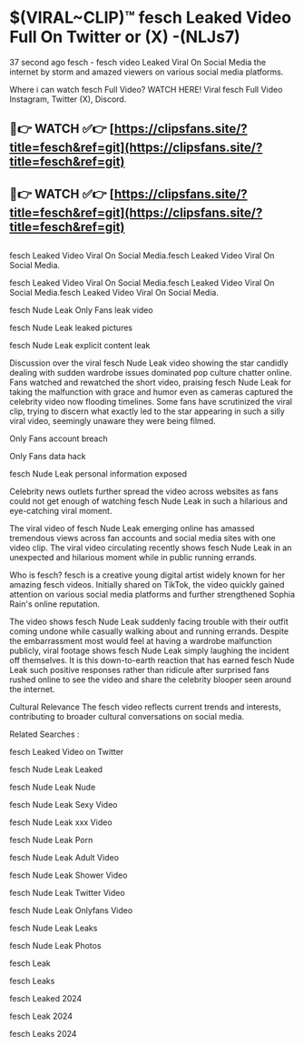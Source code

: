 # $(VIRAL~CLIP)™ fesch Leaked Video Full On Twitter or (X) -(NLJs7)
37 second ago fesch - fesch video Leaked Viral On Social Media the internet by storm and amazed viewers on various social media platforms.

Where i can watch fesch Full Video? WATCH HERE! Viral fesch Full Video Instagram, Twitter (X), Discord.

## 🔴👉 WATCH ✅👉 [https://clipsfans.site/?title=fesch&ref=git](https://clipsfans.site/?title=fesch&ref=git)
## 🔴👉 WATCH ✅👉 [https://clipsfans.site/?title=fesch&ref=git](https://clipsfans.site/?title=fesch&ref=git)
##
fesch Leaked Video Viral On Social Media.fesch Leaked Video Viral On Social Media.

fesch Leaked Video Viral On Social Media.fesch Leaked Video Viral On Social Media.fesch Leaked Video Viral On Social Media.

fesch Nude Leak Only Fans leak video

fesch Nude Leak leaked pictures

fesch Nude Leak explicit content leak

Discussion over the viral fesch Nude Leak video showing the star candidly dealing with sudden wardrobe issues dominated pop culture chatter online. Fans watched and rewatched the short video, praising fesch Nude Leak for taking the malfunction with grace and humor even as cameras captured the celebrity video now flooding timelines. Some fans have scrutinized the viral clip, trying to discern what exactly led to the star appearing in such a silly viral video, seemingly unaware they were being filmed.


Only Fans account breach

Only Fans data hack

fesch Nude Leak personal information exposed

Celebrity news outlets further spread the video across websites as fans could not get enough of watching fesch Nude Leak in such a hilarious and eye-catching viral moment.


The viral video of fesch Nude Leak emerging online has amassed tremendous views across fan accounts and social media sites with one video clip. The viral video circulating recently shows fesch Nude Leak in an unexpected and hilarious moment while in public running errands.


Who is fesch? fesch is a creative young digital artist widely known for her amazing fesch videos. Initially shared on TikTok, the video quickly gained attention on various social media platforms and further strengthened Sophia Rain's online reputation.

The video shows fesch Nude Leak suddenly facing trouble with their outfit coming undone while casually walking about and running errands. Despite the embarrassment most would feel at having a wardrobe malfunction publicly, viral footage shows fesch Nude Leak simply laughing the incident off themselves. It is this down-to-earth reaction that has earned fesch Nude Leak such positive responses rather than ridicule after surprised fans rushed online to see the video and share the celebrity blooper seen around the internet.

Cultural Relevance The fesch video reflects current trends and interests, contributing to broader cultural conversations on social media.

Related Searches :

fesch Leaked Video on Twitter

fesch Nude Leak Leaked

fesch Nude Leak Nude

fesch Nude Leak Sexy Video

fesch Nude Leak xxx Video

fesch Nude Leak Porn

fesch Nude Leak Adult Video

fesch Nude Leak Shower Video

fesch Nude Leak Twitter Video

fesch Nude Leak Onlyfans Video

fesch Nude Leak Leaks

fesch Nude Leak Photos

fesch Leak

fesch Leaks

fesch Leaked 2024

fesch Leak 2024

fesch Leaks 2024
